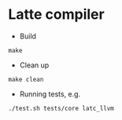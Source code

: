 # Latte compiler

* Build
```
make
```
* Clean up
```
make clean
```
* Running tests, e.g.
```
./test.sh tests/core latc_llvm
```
